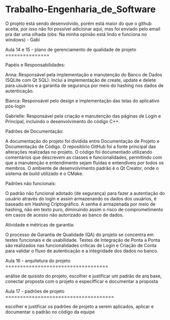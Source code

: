 # Trabalho-Engenharia_de_Software

O projeto está sendo desenvolvido, porém está maior do que o github aceita, por isso não foi possível adicionar aqui, mas foi enviado pelo email pra dar uma olhada (obs: Na minha opinião está lindo e funciona no windows) - Gabi

Aula 14 e 15 - plano de gerenciamento de qualidade de projeto ===============

Papéis e Responsabilidades:

Anna: Responsável pela implementação e manutenção do Banco de Dados (SQLite com Qt SQL). Inclui a implementação de create, update e delete para usuários e a garantia de segurança por meio do hashing nos dados de autenticação.

Bianca: Responsável pelo design e implementação das telas do aplicativo pós-login 

Gabrielle: Responsável pela criação e manutenção das páginas de Login e Principal, incluindo o desenvolvimento do código C++.

Padrões de Documentação:

A documentação do projeto foi dividida entre Documentação de Projeto e Documentação de Código. O repositório GitHub foi a fonte principal das alterações realizadas no projeto. O código foi documentado utilizando comentários que descrevem as classes e funcionalidades, permitindo com que a manutenção e entendimento sejam fluidas e entendíveis por todos os membros. O ambiente de desenvolvimento padrão é o Qt Creator, onde o sistema de build utilizado é o CMake.

Padrões não funcionais:

O padrão não funcional adotado (de segurança) para fazer a autentiação do usuário através do login e assim armazenando os dados dos usuários, é baseado em Hashing Criptográfico. A senha é armazenada por meio de hashing, não em texto puro, diminuindo assim o risco de comprometimento em casos de acesso não autorizado ao banco de dados.
  
Atividade e métricas de garantia:

O processo de Garantia de Qualidade (QA) do projeto se concentra em testes funcionais e de usabilidade. Testes de Integração de Ponta a Ponta são realizados nas funcionalidades críticas de Login e Criação de Conta para validar o fluxo de autenticação e a integridade dos dados no banco.

Aula 16 - arquitetura do projeto ===================================

análise de quisisto do projeto, escolher e justificar um padrão de arq base, conectar proposta com o projeto e especifficar e documentar a proposta

Aula 17 - padrões de projeto =====================================

escolher e justificar os padrões de projeto a serem aplicados, aplicar e documentar  o padrão no código da equipe
